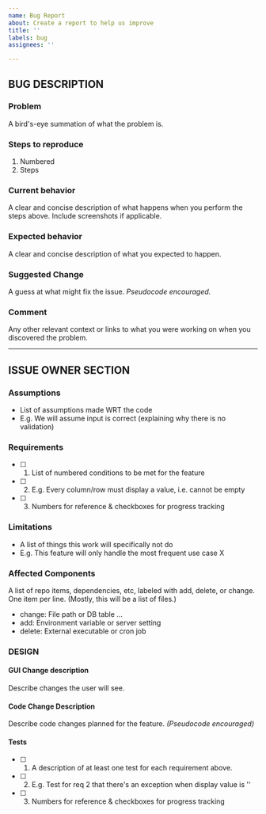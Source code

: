 ```yaml
---
name: Bug Report
about: Create a report to help us improve
title: ''
labels: bug
assignees: ''

---
```


<!-- markdownlint-disable-next-line first-line-heading -->
## BUG DESCRIPTION

### Problem

A bird's-eye summation of what the problem is.

### Steps to reproduce

1. Numbered
2. Steps

### Current behavior

A clear and concise description of what happens when you perform the steps
above.  Include screenshots if applicable.

### Expected behavior

A clear and concise description of what you expected to happen.

### Suggested Change

A guess at what might fix the issue.  *Pseudocode encouraged.*

### Comment

Any other relevant context or links to what you were working on when you
discovered the problem.

-----

## ISSUE OWNER SECTION

### Assumptions

- List of assumptions made WRT the code
- E.g. We will assume input is correct (explaining why there is no validation)

### Requirements

- [ ] 1. List of numbered conditions to be met for the feature
- [ ] 2. E.g. Every column/row must display a value, i.e. cannot be empty
- [ ] 3. Numbers for reference & checkboxes for progress tracking

### Limitations

- A list of things this work will specifically not do
- E.g. This feature will only handle the most frequent use case X

### Affected Components

A list of repo items, dependencies, etc, labeled with add, delete, or change.
One item per line.  (Mostly, this will be a list of files.)

- change: File path or DB table ...
- add: Environment variable or server setting
- delete: External executable or cron job

### DESIGN

#### GUI Change description

Describe changes the user will see.

#### Code Change Description

Describe code changes planned for the feature. *(Pseudocode encouraged)*

#### Tests

- [ ] 1. A description of at least one test for each requirement above.
- [ ] 2. E.g. Test for req 2 that there's an exception when display value is ''
- [ ] 3. Numbers for reference & checkboxes for progress tracking

